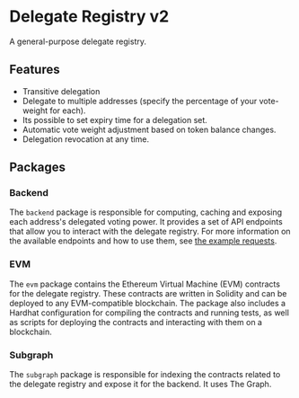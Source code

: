 # Delegate Registry v2

A general-purpose delegate registry.

## Features

- Transitive delegation
- Delegate to multiple addresses (specify the percentage of your vote-weight for each).
- Its possible to set expiry time for a delegation set.
- Automatic vote weight adjustment based on token balance changes.
- Delegation revocation at any time.

## Packages

### Backend

The `backend` package is responsible for computing, caching and exposing each address's delegated voting power. It provides a set of API endpoints that allow you to interact with the delegate registry. For more information on the available endpoints and how to use them, see [the example requests](packages/backend/example-requests).

### EVM

The `evm` package contains the Ethereum Virtual Machine (EVM) contracts for the delegate registry. These contracts are written in Solidity and can be deployed to any EVM-compatible blockchain. The package also includes a Hardhat configuration for compiling the contracts and running tests, as well as scripts for deploying the contracts and interacting with them on a blockchain.

### Subgraph

The `subgraph` package is responsible for indexing the contracts related to the delegate registry and expose it for the backend. It uses The Graph.

